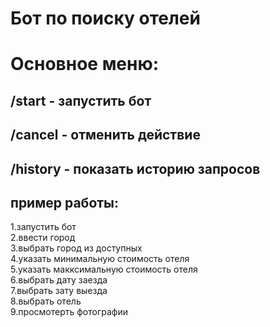 # Бот по поиску отелей
# Основное меню:
## /start - запустить бот  
## /cancel - отменить действие
## /history - показать историю запросов

## пример работы:
1.запустить бот  
2.ввести город  
3.выбрать город из доступных  
4.указать минимальную стоимость отеля  
5.указать макксимальную стоимость отеля  
6.выбрать дату заезда  
7.выбрать зату выезда  
8.выбрать отель  
9.просмотерть фотографии   
